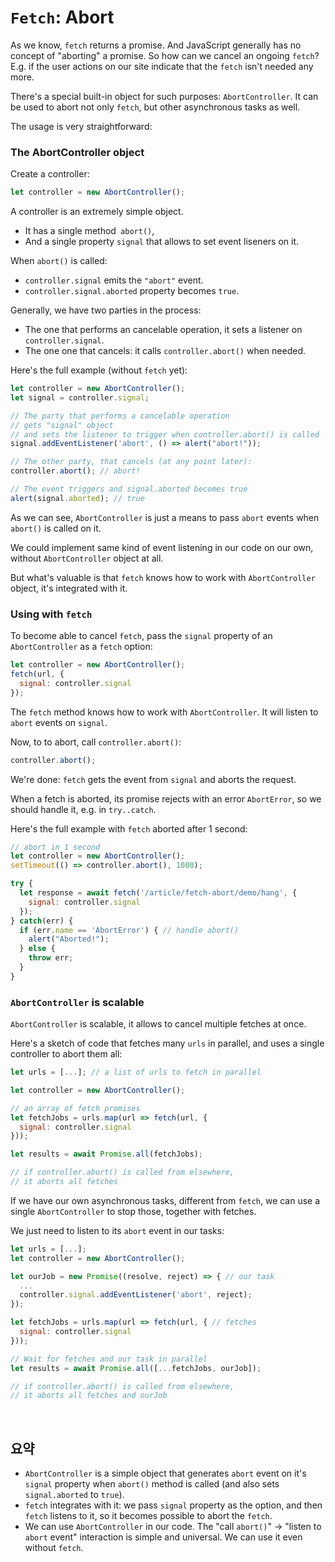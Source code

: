 `Fetch`: Abort
============

As we know, `fetch` returns a promise. And JavaScript generally has no concept of "aborting" a promise. So how can we cancel an ongoing `fetch`? E.g. if the user actions on our site indicate that the `fetch` isn't needed any more.

There's a special built-in object for such purposes: `AbortController`. It can be used to abort not only `fetch`, but other asynchronous tasks as well.

The usage is very straightforward:

### The AbortController object
Create a controller:
```javascript
let controller = new AbortController();
```

A controller is an extremely simple object.
- It has a single method` abort()`,
- And a single property `signal` that allows to set event liseners on it.

When `abort()` is called:
- `controller.signal` emits the `"abort"` event.
- `controller.signal.aborted` property becomes `true`.

Generally, we have two parties in the process:
- The one that performs an cancelable operation, it sets a listener on `controller.signal`.
- The one one that cancels: it calls `controller.abort()` when needed.

Here's the full example (without `fetch` yet):
```javascript
let controller = new AbortController();
let signal = controller.signal;

// The party that performs a cancelable operation
// gets "signal" object
// and sets the listener to trigger when controller.abort() is called
signal.addEventListener('abort', () => alert("abort!"));

// The other party, that cancels (at any point later):
controller.abort(); // abort!

// The event triggers and signal.aborted becomes true
alert(signal.aborted); // true
```

As we can see, `AbortController` is just a means to pass `abort` events when `abort()` is called on it.

We could implement same kind of event listening in our code on our own, without `AbortController` object at all.

But what's valuable is that `fetch` knows how to work with `AbortController` object, it's integrated with it.

### Using with `fetch`
To become able to cancel `fetch`, pass the `signal` property of an `AbortController` as a `fetch` option:
```javascript
let controller = new AbortController();
fetch(url, {
  signal: controller.signal
});
```

The `fetch` method knows how to work with `AbortController`. It will listen to `abort` events on `signal`.

Now, to to abort, call `controller.abort()`:
```javascript
controller.abort();
```

We're done: `fetch` gets the event from `signal` and aborts the request.

When a fetch is aborted, its promise rejects with an error `AbortError`, so we should handle it, e.g. in `try..catch`.

Here's the full example with `fetch` aborted after 1 second:
```javascript
// abort in 1 second
let controller = new AbortController();
setTimeout(() => controller.abort(), 1000);

try {
  let response = await fetch('/article/fetch-abort/demo/hang', {
    signal: controller.signal
  });
} catch(err) {
  if (err.name == 'AbortError') { // handle abort()
    alert("Aborted!");
  } else {
    throw err;
  }
}
```

### `AbortController` is scalable
`AbortController` is scalable, it allows to cancel multiple fetches at once.

Here's a sketch of code that fetches many `urls` in parallel, and uses a single controller to abort them all:
```javascript
let urls = [...]; // a list of urls to fetch in parallel

let controller = new AbortController();

// an array of fetch promises
let fetchJobs = urls.map(url => fetch(url, {
  signal: controller.signal
}));

let results = await Promise.all(fetchJobs);

// if controller.abort() is called from elsewhere,
// it aborts all fetches
```

If we have our own asynchronous tasks, different from `fetch`, we can use a single `AbortController` to stop those, together with fetches.

We just need to listen to its `abort` event in our tasks:
```javascript
let urls = [...];
let controller = new AbortController();

let ourJob = new Promise((resolve, reject) => { // our task
  ...
  controller.signal.addEventListener('abort', reject);
});

let fetchJobs = urls.map(url => fetch(url, { // fetches
  signal: controller.signal
}));

// Wait for fetches and our task in parallel
let results = await Promise.all([...fetchJobs, ourJob]);

// if controller.abort() is called from elsewhere,
// it aborts all fetches and ourJob
```

<br />

## 요약
- `AbortController` is a simple object that generates `abort` event on it's `signal` property when `abort()` method is called (and also sets `signal.aborted` to `true`).
- `fetch` integrates with it: we pass `signal` property as the option, and then `fetch` listens to it, so it becomes possible to abort the `fetch`.
- We can use `AbortController` in our code. The "call `abort()`" → "listen to `abort` event" interaction is simple and universal. We can use it even without `fetch`.
